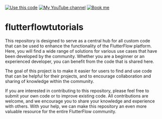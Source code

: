 [![Use this code](https://img.shields.io/badge/-Use%20this%20code-blue?style=for-the-badge&logo=Github)](https://bulgariamitko.github.io/flutterflowtutorials/) [![My YouTube channel](https://img.shields.io/badge/-YouTube-red?style=for-the-badge&logo=youtube&logoColor=white)](https://youtube.com/@flutterflowexpert) [![Book me](https://img.shields.io/badge/-Book%20me-green?style=for-the-badge&logo=calendly&logoColor=white)](https://calendly.com/bulgaria_mitko)

# flutterflowtutorials

This repository is designed to serve as a central hub for all custom code that can be used to enhance the functionality of the FlutterFlow platform. Here, you will find a wide range of solutions for various use cases that have been developed by the community. Whether you are a beginner or an experienced developer, you can benefit from the code that is shared here.

The goal of this project is to make it easier for users to find and use code that can be helpful for their projects, and to encourage collaboration and sharing of knowledge within the community.

If you are interested in contributing to this repository, please feel free to submit your own code or to improve existing code. All contributions are welcome, and we encourage you to share your knowledge and experience with others. With your help, we can make this repository an even more valuable resource for the entire FlutterFlow community.